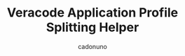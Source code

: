 ---
layout: post
repolink: "https://github.com/cadonuno/Veracode-Application-Profile-Splitting-Helper"
title: "Veracode Application Profile Splitting Helper"
description: "This script is a helper for splitting application profiles. This is usually recommended when working with microservices to ensure that all of them can be scanned individually."
author: "cadonuno"
author-link: "https://github.com/cadonuno/"
content-type: "application_profile_maintenance"
repo: "github"
repo_title: "Veracode Application Profile Splitting Helper"
---